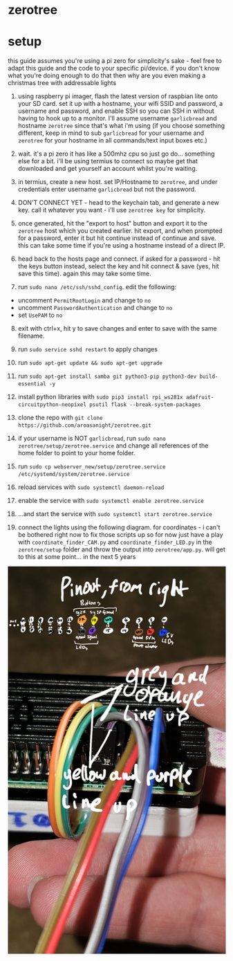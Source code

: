 # zerotree

# setup

this guide assumes you're using a pi zero for simplicity's sake - feel free to adapt this guide and the code to your specific pi/device. if you don't know what you're doing enough to do that then why are you even making a christmas tree with addressable lights

1. using raspberry pi imager, flash the latest version of raspbian lite onto your SD card. set it up with a hostname, your wifi SSID and password, a username and password, and enable SSH so you can SSH in without having to hook up to a monitor. I'll assume username `garlicbread` and hostname `zerotree` since that's what i'm using (if you choose something different, keep in mind to sub `garlicbread` for your username and `zerotree` for your hostname in all commands/text input boxes etc.)

2. wait. it's a pi zero it has like a 500mhz cpu so just go do... something else for a bit. i'll be using termius to connect so maybe get that downloaded and get yourself an account whilst you're waiting.

3. in termius, create a new host. set IP/Hostname to `zerotree`, and under credentials enter username `garlicbread` but not the password.

4. DON'T CONNECT YET - head to the keychain tab, and generate a new key. call it whatever you want - i'll use `zerotree key` for simplicity.

5. once generated, hit the "export to host" button and export it to the `zerotree` host which you created earlier. hit export, and when prompted for a password, enter it but hit continue instead of continue and save. this can take some time if you're using a hostname instead of a direct IP.

6. head back to the hosts page and connect. if asked for a password - hit the keys button instead, select the key and hit connect & save (yes, hit save this time). again this may take some time.

7. run `sudo nano /etc/ssh/sshd_config`. edit the following:
 - uncomment `PermitRootLogin` and change to `no`
 - uncomment `PasswordAuthentication` and change to `no`
 - set `UsePAM` to `no`

8. exit with ctrl+x, hit y to save changes and enter to save with the same filename.

9. run `sudo service sshd restart` to apply changes

10. run `sudo apt-get update && sudo apt-get upgrade`

11. run `sudo apt-get install samba git python3-pip python3-dev build-essential -y`

12. install python libraries with `sudo pip3 install rpi_ws281x adafruit-circuitpython-neopixel psutil flask --break-system-packages`

13. clone the repo with `git clone https://github.com/aroasanight/zerotree.git`

14. if your username is NOT `garlicbread`, run `sudo nano zerotree/setup/zerotree.service` and change all references of the home folder to point to your home folder.

15. run `sudo cp webserver_new/setup/zerotree.service /etc/systemd/system/zerotree.service`

16. reload services with `sudo systemctl daemon-reload`

17. enable the service with `sudo systemctl enable zerotree.service`

18. ...and start the service with `sudo systemctl start zerotree.service`

19. connect the lights using the following diagram. for coordinates - i can't be bothered right now to fix those scripts up so for now just have a play with `coordinate_finder_CAM.py` and `coordinate_finder_LED.py` in the `zerotree/setup` folder and throw the output into `zerotree/app.py`. will get to this at some point... in the next 5 years

![pin diagram photo](https://raw.githubusercontent.com/aroasanight/zerotree/refs/heads/main/setup/hdpind.jpg)